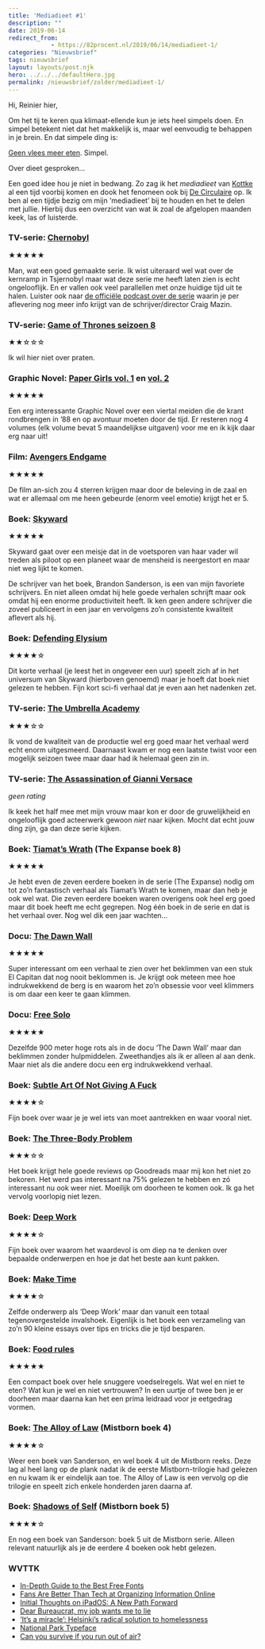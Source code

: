 ```yaml
---
title: 'Mediadieet #1'
description: ""
date: 2019-06-14
redirect_from: 
            - https://82procent.nl/2019/06/14/mediadieet-1/
categories: "Nieuwsbrief"
tags: nieuwsbrief	
layout: layouts/post.njk
hero: ../../../defaultHero.jpg
permalink: /nieuwsbrief/zolder/mediadieet-1/
---
```

Hi, Reinier hier,

Om het tij te keren qua klimaat-ellende kun je iets heel simpels doen. En simpel betekent niet dat het makkelijk is, maar wel eenvoudig te behappen in je brein. En dat simpele ding is:

[Geen vlees meer eten](https://decorrespondent.nl/9600/wil-je-de-wereldwijde-opwarming-effectief-tegengaan-begin-dan-bij-het-eten-op-je-bord/1058006400-b61a4972). Simpel.

Over dieet gesproken…

Een goed idee hou je niet in bedwang. Zo zag ik het _mediadieet_ van [Kottke](https://kottke.org) al een tijd voorbij komen en dook het fenomeen ook bij [De Circulaire](http://circulaire.haykranen.nl/issues/de-circulaire-92-zeven-bizarre-boekomslagen-181208) op. Ik ben al een tijdje bezig om mijn ‘mediadieet’ bij te houden en het te delen met jullie. Hierbij dus een overzicht van wat ik zoal de afgelopen maanden keek, las of luisterde.

### TV-serie: [Chernobyl](https://www.imdb.com/title/tt7366338/)

★★★★★

Man, wat een goed gemaakte serie. Ik wist uiteraard wel wat over de kernramp in Tsjernobyl maar wat deze serie me heeft laten zien is echt ongelooflijk. En er vallen ook veel parallellen met onze huidige tijd uit te halen. Luister ook naar [de officiële podcast over de serie](https://podcasts.apple.com/us/podcast/the-chernobyl-podcast/id1459712981) waarin je per aflevering nog meer info krijgt van de schrijver/director Craig Mazin.

### TV-serie: [Game of Thrones seizoen 8](https://www.imdb.com/title/tt0944947/episodes?season=8)

★★☆☆☆

Ik wil hier niet over praten.

### Graphic Novel: [Paper Girls vol. 1](https://www.goodreads.com/book/show/28204534-paper-girls-vol-1) en [vol. 2](https://www.goodreads.com/book/show/31338724-paper-girls-vol-2)

★★★★★

Een erg interessante Graphic Novel over een viertal meiden die de krant rondbrengen in ’88 en op avontuur moeten door de tijd. Er resteren nog 4 volumes (elk volume bevat 5 maandelijkse uitgaven) voor me en ik kijk daar erg naar uit!

### Film: [Avengers Endgame](https://www.imdb.com/title/tt4154796)

★★★★★

De film an-sich zou 4 sterren krijgen maar door de beleving in de zaal en wat er allemaal om me heen gebeurde (enorm veel emotie) krijgt het er 5.

### Boek: [Skyward](https://www.goodreads.com/book/show/37635562-skyward)

★★★★★

Skyward gaat over een meisje dat in de voetsporen van haar vader wil treden als piloot op een planeet waar de mensheid is neergestort en maar niet weg lijkt te komen.

De schrijver van het boek, Brandon Sanderson, is een van mijn favoriete schrijvers. En niet alleen omdat hij hele goede verhalen schrijft maar ook omdat hij een enorme productiviteit heeft. Ik ken geen andere schrijver die zoveel publiceert in een jaar en vervolgens zo’n consistente kwaliteit aflevert als hij.

### Boek: [Defending Elysium](https://www.goodreads.com/book/show/13552643-defending-elysium)

★★★★☆

Dit korte verhaal (je leest het in ongeveer een uur) speelt zich af in het universum van Skyward (hierboven genoemd) maar je hoeft dat boek niet gelezen te hebben. Fijn kort sci-fi verhaal dat je even aan het nadenken zet.

### TV-serie: [The Umbrella Academy](https://www.imdb.com/title/tt1312171)

★★★☆☆

Ik vond de kwaliteit van de productie wel erg goed maar het verhaal werd echt enorm uitgesmeerd. Daarnaast kwam er nog een laatste twist voor een mogelijk seizoen twee maar daar had ik helemaal geen zin in.

### TV-serie: [The Assassination of Gianni Versace](https://www.imdb.com/title/tt8010592)

_geen rating_

Ik keek het half mee met mijn vrouw maar kon er door de gruwelijkheid en ongelooflijk goed acteerwerk gewoon _niet_ naar kijken. Mocht dat echt jouw ding zijn, ga dan deze serie kijken.

### Boek: [Tiamat’s Wrath](https://www.goodreads.com/book/show/40481287-tiamat-s-wrath) (The Expanse boek 8)

★★★★★

Je hebt even de zeven eerdere boeken in de serie (The Expanse) nodig om tot zo’n fantastisch verhaal als Tiamat’s Wrath te komen, maar dan heb je ook wel wat. Die zeven eerdere boeken waren overigens ook heel erg goed maar dit boek heeft me echt gegrepen. Nog één boek in de serie en dat is het verhaal over. Nog wel dik een jaar wachten…

### Docu: [The Dawn Wall](https://www.imdb.com/title/tt7286916)

★★★★★

Super interessant om een verhaal te zien over het beklimmen van een stuk El Capitan dat nog nooit beklommen is. Je krijgt ook meteen mee hoe indrukwekkend de berg is en waarom het zo’n obsessie voor veel klimmers is om daar een keer te gaan klimmen.

### Docu: [Free Solo](https://www.imdb.com/title/tt7775622)

★★★★★

Dezelfde 900 meter hoge rots als in de docu ‘The Dawn Wall’ maar dan beklimmen zonder hulpmiddelen. Zweethandjes als ik er alleen al aan denk. Maar niet als die andere docu een erg indrukwekkend verhaal.

### Boek: [Subtle Art Of Not Giving A Fuck](https://www.goodreads.com/book/show/28257707-the-subtle-art-of-not-giving-a-f-ck)

★★★★☆

Fijn boek over waar je je wel iets van moet aantrekken en waar vooral niet.

### Boek: [The Three-Body Problem](https://www.goodreads.com/book/show/20518872-the-three-body-problem)

★★★☆☆

Het boek krijgt hele goede reviews op Goodreads maar mij kon het niet zo bekoren. Het werd pas interessant na 75% gelezen te hebben en zó interessant nu ook weer niet. Moeilijk om doorheen te komen ook. Ik ga het vervolg voorlopig niet lezen.

### Boek: [Deep Work](https://www.goodreads.com/book/show/27985224-deep-work)

★★★★☆

Fijn boek over waarom het waardevol is om diep na te denken over bepaalde onderwerpen en hoe je dat het beste aan kunt pakken.

### Boek: [Make Time](https://www.goodreads.com/book/show/40112557-make-time)

★★★★☆

Zelfde onderwerp als ‘Deep Work’ maar dan vanuit een totaal tegenovergestelde invalshoek. Eigenlijk is het boek een verzameling van zo’n 90 kleine essays over tips en tricks die je tijd besparen.

### Boek: [Food rules](https://www.goodreads.com/book/show/13089713-food-rules)

★★★★★

Een compact boek over hele snuggere voedselregels. Wat wel en niet te eten? Wat kun je wel en niet vertrouwen? In een uurtje of twee ben je er doorheen maar daarna kan het een prima leidraad voor je eetgedrag vormen.

### Boek: [The Alloy of Law](https://www.goodreads.com/book/show/16065004-shadows-of-self) (Mistborn boek 4)

★★★★☆

Weer een boek van Sanderson, en wel boek 4 uit de Mistborn reeks. Deze lag al heel lang op de plank nadat ik de eerste Mistborn-trilogie had gelezen en nu kwam ik er eindelijk aan toe. The Alloy of Law is een vervolg op die trilogie en speelt zich enkele honderden jaren daarna af.

### Boek: [Shadows of Self](https://www.goodreads.com/book/show/16065004-shadows-of-self) (Mistborn boek 5)

★★★★☆

En nog een boek van Sanderson: boek 5 uit de Mistborn serie. Alleen relevant natuurlijk als je de eerdere 4 boeken ook hebt gelezen.

### WVTTK

- [In-Depth Guide to the Best Free Fonts](https://beautifulwebtype.com/)
- [Fans Are Better Than Tech at Organizing Information Online](https://www.wired.com/story/archive-of-our-own-fans-better-than-tech-organizing-information/)
- [Initial Thoughts on iPadOS: A New Path Forward](https://www.macstories.net/stories/initial-thoughts-on-ipados-a-new-path-forward/)
- [Dear Bureaucrat, my job wants me to lie](https://www.federaltimes.com/your-career/the-bureaucrat/2019/03/07/dear-bureaucrat-my-job-wants-me-to-lie/)
- [‘It’s a miracle’: Helsinki’s radical solution to homelessness](https://www.theguardian.com/cities/2019/jun/03/its-a-miracle-helsinkis-radical-solution-to-homelessness)
- [National Park Typeface](https://nationalparktypeface.com/)
- [Can you survive if you run out of air?](http://www.bbc.com/future/story/20190423-the-man-who-ran-out-of-air-at-the-bottom-of-the-ocean)

